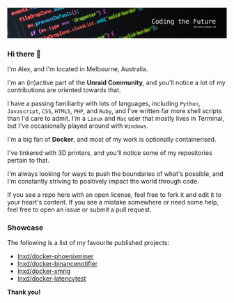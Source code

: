![Banner - Coding the Future](https://github.com/lnxd/lnxd/raw/main/banner-codingthefuture.png)

### Hi there  👋

I'm Alex, and I'm located in Melbourne, Australia.

I'm an (in)active part of the **Unraid Community**, and you'll notice a lot of my contributions are oriented towards that.

I have a passing familiarity with lots of languages, including `Python`, `Javascript`, `CSS`, `HTML5`, `PHP`, and `Ruby`, and I've written far more shell scripts than I'd care to admit. I'm a `Linux` and `Mac` user that mostly lives in Terminal, but I've occasionally played around with `Windows`.

I'm a big fan of **Docker**, and most of my work is optionally containerised.

I've tinkered with 3D printers, and you'll notice some of my repositories pertain to that.

I'm always looking for ways to push the boundaries of what's possible, and I'm constantly striving to positively impact the world through code.

If you see a repo here with an open license, feel free to fork it and edit it to your heart's content. If you see a mistake somewhere or need some help, feel free to open an issue or submit a pull request.

### Showcase

The following is a list of my favourite published projects:

* [lnxd/docker-phoenixminer](https://github.com/lnxd/docker-phoenixminer)
* [lnxd/docker-binancenotifier](https://github.com/lnxd/docker-binancenotifier)
* [lnxd/docker-xmrig](https://github.com/lnxd/docker-xmrig)
* [lnxd/docker-latencytest](https://github.com/lnxd/docker-latencytest)

**Thank you!**
